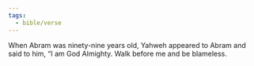 ```yaml
---
tags:
  - bible/verse
---
```

When Abram was ninety-nine years old, Yahweh appeared to Abram and said to him, “I am God Almighty. Walk before me and be blameless.